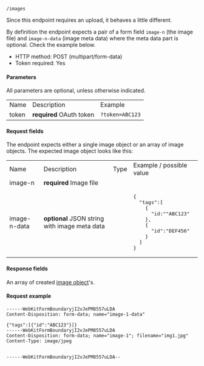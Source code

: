`/images`

Since this endpoint requires an upload, it behaves a little different. 

By definition the endpoint expects a pair of a form field ```image-n``` (the image file) and ```image-n-data``` (image meta data) where the meta data part is optional. Check the example below.

* HTTP method: POST (multipart/form-data)
* Token required: Yes

#### Parameters
All parameters are optional, unless otherwise indicated.
<table>
  <tr>
    <td>Name</td>
    <td>Description</td>
    <td>Example</td>
  </tr>
  <tr>
    <td>token</td>
    <td><strong>required</strong> OAuth token</td>
    <td><code>?token=ABC123</td>
  </tr>
</table>

#### Request fields
The endpoint expects either a single image object or an array of image objects. The expected image object looks like this:

<table>
  <tr>
    <td>Name</td>
    <td>Description</td>
    <td>Type</td>
    <td>Example / possible value</td>
  </tr>
  <tr>
    <td>image-n</td>
    <td><strong>required</strong> Image file</td>
    <td></td>
    <td></td>
  </tr>
  <tr>
    <td>image-n-data</td>
    <td><strong>optional</strong> JSON string with image meta data</td>
    <td></td>
    <td><pre>{
  "tags":[
    {
      "id:""ABC123"
    },
    {
      "id":"DEF456"
    }
  ]
}</pre></td>
  </tr>
</table>


#### Response fields
An array of created <a href="image-object.md">image object</a>'s.

#### Request example
```
------WebKitFormBoundaryjI2vJePM8557uLDA
Content-Disposition: form-data; name="image-1-data"

{"tags":[{"id":"ABC123"}]}
------WebKitFormBoundaryjI2vJePM8557uLDA
Content-Disposition: form-data; name="image-1"; filename="img1.jpg"
Content-Type: image/jpeg


------WebKitFormBoundaryjI2vJePM8557uLDA--
```
